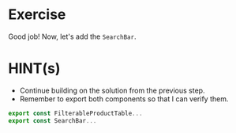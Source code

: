 # Exercise

Good job! Now, let's add the `SearchBar`.

# HINT(s)

* Continue building on the solution from the previous step.
* Remember to export both components so that I can verify them.

```js
export const FilterableProductTable...
export const SearchBar...
```
